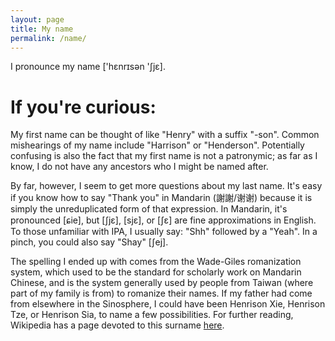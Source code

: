```yaml
---
layout: page
title: My name
permalink: /name/
---
```


I pronounce my name <span class="text-ipa">['hɛnrɪsən 'ʃjɛ]</span>.

# If you're curious:

My first name can be thought of like "Henry" with a suffix "-son".
Common mishearings of my name include "Harrison" or "Henderson".
Potentially confusing is also the fact that my first name is not a patronymic;
as far as I know, I do not have any ancestors who I might be named after.

By far, however, I seem to get more questions about my last name.
It's easy if you know how to say "Thank you" in Mandarin (謝謝/谢谢) because it is simply the unreduplicated form of that expression.
In Mandarin, it's pronounced <span class="text-ipa">[ɕie]</span>, but <span class="text-ipa">[ʃjɛ]</span>, <span class="text-ipa">[sjɛ]</span>, or <span class="text-ipa">[ʃɛ]</span> are fine approximations in English.
To those unfamiliar with IPA, I usually say: "Shh" followed by a "Yeah".
In a pinch, you could also say "Shay" <span class="text-ipa">[ʃej]</span>.

The spelling I ended up with comes from the Wade-Giles romanization system, which used to be the standard for scholarly work on Mandarin Chinese, and is the system generally used by people from Taiwan (where part of my family is from) to romanize their names.
If my father had come from elsewhere in the Sinosphere, I could have been Henrison Xie, Henrison Tze, or Henrison Sia, to name a few possibilities.
For further reading, Wikipedia has a page devoted to this surname [here](https://en.wikipedia.org/wiki/Xie_(surname)).


<!-- This is the base Jekyll theme. You can find out more info about customizing your Jekyll theme, as well as basic Jekyll usage documentation at [jekyllrb.com](http://jekyllrb.com/)

You can find the source code for the Jekyll new theme at: [github.com/jglovier/jekyll-new](https://github.com/jglovier/jekyll-new)

You can find the source code for Jekyll at [github.com/jekyll/jekyll](https://github.com/jekyll/jekyll)
 -->
